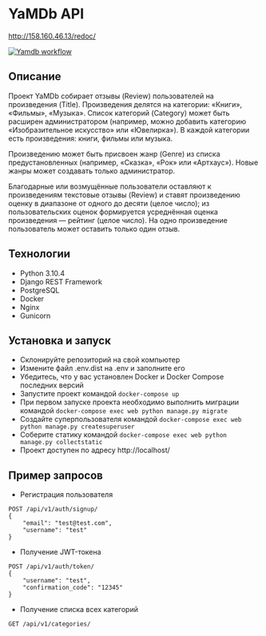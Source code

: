 # YaMDb API

http://158.160.46.13/redoc/

[![Yamdb workflow](https://github.com/max-bazarov/yamdb_final/actions/workflows/yamdb_workflow.yml/badge.svg)](https://github.com/max-bazarov/yamdb_final/actions/workflows/yamdb_workflow.yml)

## Описание
Проект YaMDb собирает отзывы (Review) пользователей на произведения (Title). Произведения делятся на категории: «Книги», «Фильмы», «Музыка».
Список категорий (Category) может быть расширен администратором (например, можно добавить категорию «Изобразительное искусство» или «Ювелирка»).
В каждой категории есть произведения: книги, фильмы или музыка.

Произведению может быть присвоен жанр (Genre) из списка предустановленных (например, «Сказка», «Рок» или «Артхаус»). 
Новые жанры может создавать только администратор.

Благодарные или возмущённые пользователи оставляют к произведениям текстовые отзывы (Review) и ставят произведению оценку в диапазоне от одного до десяти (целое число); из пользовательских оценок формируется усреднённая оценка произведения — рейтинг (целое число). На одно произведение пользователь может оставить только один отзыв.

## Технологии
- Python 3.10.4
- Django REST Framework
- PostgreSQL
- Docker
- Nginx
- Gunicorn

## Установка и запуск
- Склонируйте репозиторий на свой компьютер
- Измените файл .env.dist на .env и заполните его
- Убедитесь, что у вас установлен Docker и Docker Compose последних версий
- Запустите проект командой `docker-compose up`
- При первом запуске проекта необходимо выполнить миграции командой `docker-compose exec web python manage.py migrate`
- Создайте суперпользователя командой `docker-compose exec web python manage.py createsuperuser`
- Соберите статику командой `docker-compose exec web python manage.py collectstatic`
- Проект доступен по адресу http://localhost/ 

## Пример запросов
- Регистрация пользователя
```
POST /api/v1/auth/signup/
{
    "email": "test@test.com",
    "username": "test"
}
```
- Получение JWT-токена
```
POST /api/v1/auth/token/
{
    "username": "test",
    "confirmation_code": "12345"
}
```
- Получение списка всех категорий
```
GET /api/v1/categories/
```
